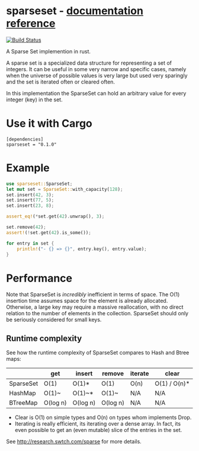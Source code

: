 #  sparseset - [documentation reference](http://bombela.github.io/sparseset/sparseset/struct.SparseSet.html)

[![Build Status](https://travis-ci.org/bombela/sparseset.svg?branch=master)](https://travis-ci.org/bombela/sparseset)

A Sparse Set implemention in rust.

A sparse set is a specialized data structure for representing a set of integers.
It can be useful in some very narrow and specific cases, namely when the universe of possible
values is very large but used very sparingly and the set is iterated often or cleared often.

In this implementation the SparseSet can hold an arbitrary value for every integer (key) in the set.

# Use it with Cargo

```
[dependencies]
sparseset = "0.1.0"
```

# Example

```rust
use sparseset::SparseSet;
let mut set = SparseSet::with_capacity(128);
set.insert(42, 3);
set.insert(77, 5);
set.insert(23, 8);

assert_eq!(*set.get(42).unwrap(), 3);

set.remove(42);
assert!(!set.get(42).is_some());

for entry in set {
    println!("- {} => {}", entry.key(), entry.value);
}
```

# Performance

Note that SparseSet is *incredibly* inefficient in terms of space. The O(1) insertion time
assumes space for the element is already allocated.  Otherwise, a large key may require a
massive reallocation, with no direct relation to the number of elements in the collection.
SparseSet should only be seriously considered for small keys.

## Runtime complexity

See how the runtime complexity of SparseSet compares to Hash and Btree maps:

|           | get       | insert   | remove   | iterate | clear        |
|-----------|-----------|----------|----------|---------|--------------|
| SparseSet | O(1)      | O(1)*    | O(1)     | O(n)    | O(1) / O(n)* |
| HashMap   | O(1)~     | O(1)~*   | O(1)~    | N/A     | N/A          |
| BTreeMap  | O(log n)  | O(log n) | O(log n) | N/A     | N/A          |

* Clear is O(1) on simple types and O(n) on types whom implements Drop.
* Iterating is really efficient, its iterating over a dense array. In fact, its even possible
to get an (even mutable) slice of the entries in the set.

See http://research.swtch.com/sparse for more details.
